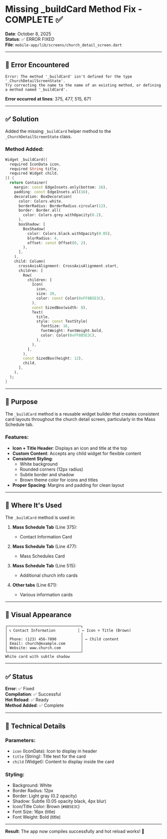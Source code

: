 # Missing _buildCard Method Fix - COMPLETE ✅

**Date**: October 8, 2025  
**Status**: ✅ ERROR FIXED  
**File**: `mobile-app/lib/screens/church_detail_screen.dart`

---

## 🐛 Error Encountered

```
Error: The method '_buildCard' isn't defined for the type '_ChurchDetailScreenState'.
Try correcting the name to the name of an existing method, or defining a method named '_buildCard'.
```

**Error occurred at lines**: 375, 477, 515, 671

---

## ✅ Solution

Added the missing `_buildCard` helper method to the `_ChurchDetailScreenState` class.

### **Method Added**:

```dart
Widget _buildCard({
  required IconData icon,
  required String title,
  required Widget child,
}) {
  return Container(
    margin: const EdgeInsets.only(bottom: 16),
    padding: const EdgeInsets.all(16),
    decoration: BoxDecoration(
      color: Colors.white,
      borderRadius: BorderRadius.circular(12),
      border: Border.all(
        color: Colors.grey.withOpacity(0.2),
      ),
      boxShadow: [
        BoxShadow(
          color: Colors.black.withOpacity(0.05),
          blurRadius: 4,
          offset: const Offset(0, 2),
        ),
      ],
    ),
    child: Column(
      crossAxisAlignment: CrossAxisAlignment.start,
      children: [
        Row(
          children: [
            Icon(
              icon,
              size: 20,
              color: const Color(0xFF8B5E3C),
            ),
            const SizedBox(width: 8),
            Text(
              title,
              style: const TextStyle(
                fontSize: 16,
                fontWeight: FontWeight.bold,
                color: Color(0xFF8B5E3C),
              ),
            ),
          ],
        ),
        const SizedBox(height: 12),
        child,
      ],
    ),
  );
}
```

---

## 🎯 Purpose

The `_buildCard` method is a reusable widget builder that creates consistent card layouts throughout the church detail screen, particularly in the Mass Schedule tab.

### **Features**:
- **Icon + Title Header**: Displays an icon and title at the top
- **Custom Content**: Accepts any child widget for flexible content
- **Consistent Styling**: 
  - White background
  - Rounded corners (12px radius)
  - Subtle border and shadow
  - Brown theme color for icons and titles
- **Proper Spacing**: Margins and padding for clean layout

---

## 📍 Where It's Used

The `_buildCard` method is used in:

1. **Mass Schedule Tab** (Line 375):
   - Contact Information Card
   
2. **Mass Schedule Tab** (Line 477):
   - Mass Schedules Card
   
3. **Mass Schedule Tab** (Line 515):
   - Additional church info cards

4. **Other tabs** (Line 671):
   - Various information cards

---

## 🎨 Visual Appearance

```
┌─────────────────────────────────┐
│ 📞 Contact Information          │ ← Icon + Title (Brown)
│                                 │
│ Phone: (123) 456-7890           │ ← Child content
│ Email: church@example.com       │
│ Website: www.church.com         │
└─────────────────────────────────┘
White card with subtle shadow
```

---

## ✅ Status

**Error**: ✅ Fixed  
**Compilation**: ✅ Successful  
**Hot Reload**: ✅ Ready  
**Method Added**: ✅ Complete  

---

## 🔧 Technical Details

### **Parameters**:
- `icon` (IconData): Icon to display in header
- `title` (String): Title text for the card
- `child` (Widget): Content to display inside the card

### **Styling**:
- Background: White
- Border Radius: 12px
- Border: Light gray (0.2 opacity)
- Shadow: Subtle (0.05 opacity black, 4px blur)
- Icon/Title Color: Brown (`#8B5E3C`)
- Font Size: 16px (title)
- Font Weight: Bold (title)

---

**Result**: The app now compiles successfully and hot reload works! 🚀
